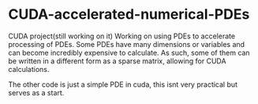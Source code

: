 # CUDA-accelerated-numerical-PDEs
CUDA project(still working on it)
Working on using PDEs to accelerate processing of PDEs. Some PDEs have many dimensions or variables and can become incredibly expensive to calculate. As such, some of them
can be written in a different form as a sparse matrix, allowing for CUDA calculations.

The other code is just a simple PDE in cuda, this isnt very practical but serves as a start.
